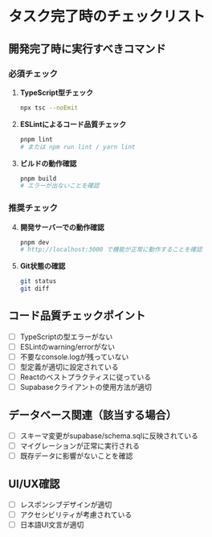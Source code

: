# タスク完了時のチェックリスト

## 開発完了時に実行すべきコマンド

### 必須チェック
1. **TypeScript型チェック**
   ```bash
   npx tsc --noEmit
   ```

2. **ESLintによるコード品質チェック**
   ```bash
   pnpm lint
   # または npm run lint / yarn lint
   ```

3. **ビルドの動作確認**
   ```bash
   pnpm build
   # エラーが出ないことを確認
   ```

### 推奨チェック
4. **開発サーバーでの動作確認**
   ```bash
   pnpm dev
   # http://localhost:3000 で機能が正常に動作することを確認
   ```

5. **Git状態の確認**
   ```bash
   git status
   git diff
   ```

## コード品質チェックポイント
- [ ] TypeScriptの型エラーがない
- [ ] ESLintのwarning/errorがない
- [ ] 不要なconsole.logが残っていない
- [ ] 型定義が適切に設定されている
- [ ] Reactのベストプラクティスに従っている
- [ ] Supabaseクライアントの使用方法が適切

## データベース関連（該当する場合）
- [ ] スキーマ変更がsupabase/schema.sqlに反映されている
- [ ] マイグレーションが正常に実行される
- [ ] 既存データに影響がないことを確認

## UI/UX確認
- [ ] レスポンシブデザインが適切
- [ ] アクセシビリティが考慮されている
- [ ] 日本語UI文言が適切